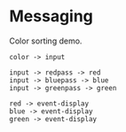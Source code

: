 # Messaging

Color sorting demo.


```
color -> input

input -> redpass -> red
input -> bluepass -> blue
input -> greenpass -> green

red -> event-display
blue -> event-display
green -> event-display
```
